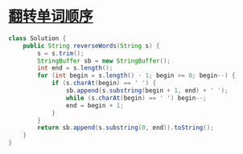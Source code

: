 # [翻转单词顺序](https://leetcode-cn.com/problems/fan-zhuan-dan-ci-shun-xu-lcof/)

```java
class Solution {
    public String reverseWords(String s) {
        s = s.trim();
        StringBuffer sb = new StringBuffer();
        int end = s.length();
        for (int begin = s.length() - 1; begin >= 0; begin--) {
            if (s.charAt(begin) == ' ') {
                sb.append(s.substring(begin + 1, end) + ' ');
                while (s.charAt(begin) == ' ') begin--;
                end = begin + 1;
            }
        }
        return sb.append(s.substring(0, end)).toString();
    }
}
```

